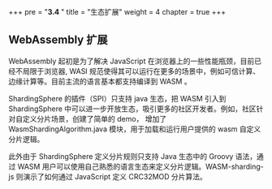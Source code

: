 +++
pre = "<b>3.4 </b>"
title = "生态扩展"
weight = 4
chapter = true
+++

## WebAssembly 扩展

WebAssembly 起初是为了解决 JavaScript 在浏览器上的一些性能瓶颈，目前已经不局限于浏览器, WASI 规范使得其可以运行在更多的场景中，例如可信计算、边缘计算等。目前主流的语言基本都支持编译到 WASM 。

ShardingSphere 的插件（SPI）只支持 java 生态，把 WASM 引入到 ShardingSphere 中可以进一步开放生态，吸引更多的社区开发者。例如，社区针对自定义分片场景，创建了简单的 demo， 增加了 WasmShardingAlgorithm.java 模块，用于加载和运行用户提供的 wasm 自定义分片逻辑。

此外由于 ShardingSphere 定义分片规则只支持 Java 生态中的 Groovy 语法，通过 WASM 用户可以使用自己熟悉的语言生态来定义分片逻辑。WASM-sharding-js 则演示了如何通过 JavaScript 定义 CRC32MOD 分片算法。


